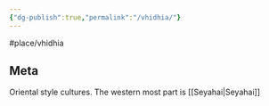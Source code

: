 ```yaml
---
{"dg-publish":true,"permalink":"/vhidhia/"}
---
```


#place/vhidhia
## Meta
Oriental style cultures. The western most part is [[Seyahai\|Seyahai]]